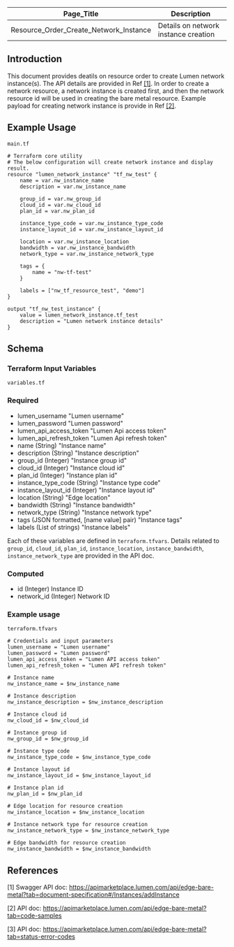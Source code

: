 | Page_Title      | Description                                 |
|-----------------|---------------------------------------------|
| Resource_Order_Create_Network_Instance  | Details on network instance creation |

## Introduction
This document provides deatils on resource order to create Lumen network instance(s). The API details are provided in Ref [[1]](#1). In order to create a network resource, a network instance is created first, and then the network resource id will be used in creating the bare metal resource. Example payload for creating network instance is provide in Ref [[2]](#2).

## Example Usage
`main.tf`
```hcl
# Terraform core utility
# The below configuration will create network instance and display result.
resource "lumen_network_instance" "tf_nw_test" {
    name = var.nw_instance_name
    description = var.nw_instance_name

    group_id = var.nw_group_id
    cloud_id = var.nw_cloud_id
    plan_id = var.nw_plan_id

    instance_type_code = var.nw_instance_type_code
    instance_layout_id = var.nw_instance_layout_id

    location = var.nw_instance_location
    bandwidth = var.nw_instance_bandwidth
    network_type = var.nw_instance_network_type

    tags = {
        name = "nw-tf-test"
    }

    labels = ["nw_tf_resource_test", "demo"]
}

output "tf_nw_test_instance" {
    value = lumen_network_instance.tf_test
    description = "Lumen network instance details"
}
```

## Schema

### Terraform Input Variables
`variables.tf`
### Required
- lumen_username "Lumen username"
- lumen_password "Lumen password"
- lumen_api_access_token "Lumen Api access token"
- lumen_api_refresh_token "Lumen Api refresh token"
- name (String) "Instance name"
- description (String) "Instance description"
- group_id (Integer) "Instance group id"
- cloud_id (Integer) "Instance cloud id"
- plan_id (Integer) "Instance plan id"
- instance_type_code (String) "Instance type code"
- instance_layout_id (Integer) "Instance layout id"
- location (String) "Edge location"
- bandwidth (String) "Instance bandwidth"
- network_type (String) "Instance network type"
- tags (JSON formatted, [name value] pair) "Instance tags"
- labels (List of strings) "Instance labels"

Each of these variables are defined in `terraform.tfvars`. Details related to `group_id`, `cloud_id`, `plan_id`, `instance_location`, `instance_bandwidth`, `instance_network_type` are provided in the API doc.

### Computed
- id (Integer) Instance ID
- network_id (Integer) Network ID

### Example usage
`terraform.tfvars`
```hcl
# Credentials and input parameters
lumen_username = "Lumen username"
lumen_password = "Lumen password"
lumen_api_access_token = "Lumen API access token"
lumen_api_refresh_token = "Lumen API refresh token"

# Instance name
nw_instance_name = $nw_instance_name

# Instance description
nw_instance_description = $nw_instance_description

# Instance cloud id
nw_cloud_id = $nw_cloud_id

# Instance group id
nw_group_id = $nw_group_id

# Instance type code
nw_instance_type_code = $nw_instance_type_code

# Instance layout id
nw_instance_layout_id = $nw_instance_layout_id

# Instance plan id
nw_plan_id = $nw_plan_id

# Edge location for resource creation
nw_instance_location = $nw_instance_location

# Instance network type for resource creation
nw_instance_network_type = $nw_instance_network_type

# Edge bandwidth for resource creation
nw_instance_bandwidth = $nw_instance_bandwidth
```

## References
<a id="1">[1]</a> Swagger API doc: https://apimarketplace.lumen.com/api/edge-bare-metal?tab=document-specification#/Instances/addInstance

<a id="2">[2]</a> API doc: https://apimarketplace.lumen.com/api/edge-bare-metal?tab=code-samples

<a id="3">[3]</a> API doc: https://apimarketplace.lumen.com/api/edge-bare-metal?tab=status-error-codes


